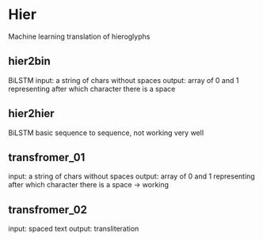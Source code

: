 # Hier
Machine learning translation of hieroglyphs

## hier2bin
BiLSTM
input: a string of chars without spaces
output: array of 0 and 1 representing after which character there is a space

## hier2hier
BiLSTM
basic sequence to sequence, not working very well

## transfromer_01
input: a string of chars without spaces
output: array of 0 and 1 representing after which character there is a space
-> working

## transfromer_02
input: spaced text
output: transliteration

